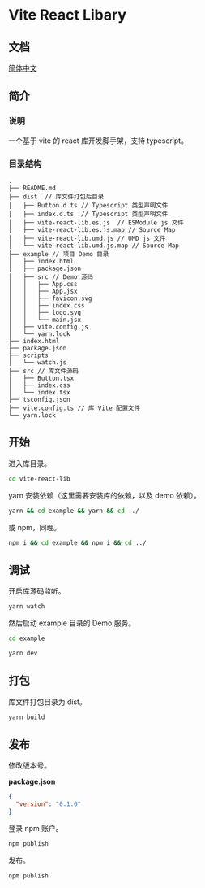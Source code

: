 # Vite React Libary

## 文档

[简体中文]()

## 简介

### 说明

一个基于 vite 的 react 库开发脚手架，支持 typescript。

### 目录结构

```
.
├── README.md
├── dist  // 库文件打包后目录
│   ├── Button.d.ts // Typescript 类型声明文件
│   ├── index.d.ts  // Typescript 类型声明文件
│   ├── vite-react-lib.es.js  // ESModule js 文件
│   ├── vite-react-lib.es.js.map // Source Map
│   ├── vite-react-lib.umd.js // UMD js 文件
│   └── vite-react-lib.umd.js.map // Source Map
├── example // 项目 Demo 目录
│   ├── index.html
│   ├── package.json
│   ├── src // Demo 源码
│   │   ├── App.css
│   │   ├── App.jsx
│   │   ├── favicon.svg
│   │   ├── index.css
│   │   ├── logo.svg
│   │   └── main.jsx
│   ├── vite.config.js
│   └── yarn.lock
├── index.html
├── package.json
├── scripts
│   └── watch.js
├── src // 库文件源码
│   ├── Button.tsx
│   ├── index.css
│   └── index.tsx
├── tsconfig.json
├── vite.config.ts // 库 Vite 配置文件
└── yarn.lock
```

## 开始

进入库目录。

```bash
cd vite-react-lib
```

yarn 安装依赖（这里需要安装库的依赖，以及 demo 依赖）。

```bash
yarn && cd example && yarn && cd ../
```

或 npm，同理。

```bash
npm i && cd example && npm i && cd ../
```

## 调试

开启库源码监听。

```bash
yarn watch
```

然后启动 example 目录的 Demo 服务。

```bash
cd example
```

```bash
yarn dev
```

## 打包

库文件打包目录为 dist。

```bash
yarn build
```

## 发布

修改版本号。

**package.json**

```json
{
  "version": "0.1.0"
}
```

登录 npm 账户。

```bash
npm publish
```

发布。

```bash
npm publish
```
